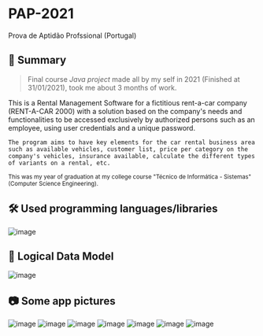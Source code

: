 # PAP-2021
Prova de Aptidão Profssional (Portugal)

## 🎯 Summary
> Final course *Java project* made all by my self in 2021 (Finished at 31/01/2021), took me about 3 months of work. 

This is a Rental Management Software for a fictitious rent-a-car company (RENT-A-CAR 2000) with a solution based on the company's needs and functionalities to be accessed exclusively by authorized persons such as an employee, using user credentials and a unique password.

`The program aims to have key elements for the car rental business area such as available vehicles, customer list, price per category on the company's vehicles, insurance available, calculate the different types of variants on a rental, etc.`

<sub>This was my year of graduation at my college course "Técnico de Informática - Sistemas" (Computer Science Engineering).</sub>

## 🛠 Used programming languages/libraries
![image](https://user-images.githubusercontent.com/58425672/209751711-7879020b-eb81-4718-9018-54485fa0b1e0.png)


## 💾 Logical Data Model
![image](https://user-images.githubusercontent.com/58425672/209752092-5e966218-0725-488d-aed0-b3d7e9cd8e67.png)


## 📷 Some app pictures
![image](https://user-images.githubusercontent.com/58425672/209750705-7420fbe1-f607-477a-ace2-e30abb6c9530.png)
![image](https://user-images.githubusercontent.com/58425672/209750814-06fc8bf1-0742-4b22-83f1-08666ed9dcd9.png)
![image](https://user-images.githubusercontent.com/58425672/209751166-68a1adee-5e18-4c77-9a77-51453a141ff3.png)
![image](https://user-images.githubusercontent.com/58425672/209751181-c6af48be-73b2-413e-a89f-9c6e009460aa.png)
![image](https://user-images.githubusercontent.com/58425672/209751198-30a52552-6b29-44a2-953a-4127208b0c64.png)
![image](https://user-images.githubusercontent.com/58425672/209751227-7f1ec3c4-57d5-497b-8d99-cb17cf79da09.png)
![image](https://user-images.githubusercontent.com/58425672/209751288-230a49e6-3b35-4299-8a2b-26e0df6a312a.png)

